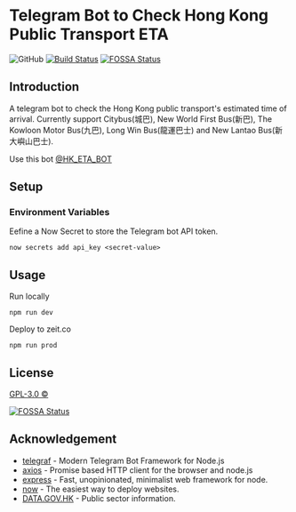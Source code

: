 # Telegram Bot to Check Hong Kong Public Transport ETA
![GitHub](https://img.shields.io/github/license/kirosc/tg-hketa)
[![Build Status](https://travis-ci.com/kirosc/tg-hketa.svg?branch=master)](https://travis-ci.com/kirosc/tg-hketa)
[![FOSSA Status](https://app.fossa.io/api/projects/git%2Bgithub.com%2Fkirosc%2Ftg-hketa.svg?type=shield)](https://app.fossa.io/projects/git%2Bgithub.com%2Fkirosc%2Ftg-hketa?ref=badge_shield)

## Introduction
A telegram bot to check the Hong Kong public transport's estimated time of arrival. Currently support Citybus(城巴), New World First Bus(新巴), The Kowloon Motor Bus(九巴), Long Win Bus(龍運巴士) and New Lantao Bus(新大嶼山巴士).


Use this bot [@HK_ETA_BOT](https://t.me/HK_ETA_BOT)
## Setup
### Environment Variables 
Eefine a Now Secret to store the Telegram bot API token.
```
now secrets add api_key <secret-value>
```

## Usage

Run locally
```
npm run dev
```

Deploy to zeit.co
```
npm run prod
```

## License
[GPL-3.0 ©](./LICENSE)


[![FOSSA Status](https://app.fossa.io/api/projects/git%2Bgithub.com%2Fkirosc%2Ftg-hketa.svg?type=large)](https://app.fossa.io/projects/git%2Bgithub.com%2Fkirosc%2Ftg-hketa?ref=badge_large)

## Acknowledgement
* [telegraf](https://github.com/telegraf/telegraf) - Modern Telegram Bot Framework for Node.js
* [axios](https://github.com/axios/axios) - Promise based HTTP client for the browser and node.js 
* [express](https://github.com/expressjs/express) - Fast, unopinionated, minimalist web framework for node.
* [now](https://github.com/zeit/now) - The easiest way to deploy websites.
* [DATA.GOV.HK](https://data.gov.hk) - Public sector information.